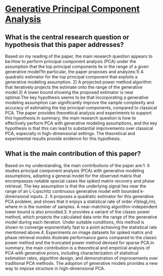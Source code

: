 # [Generative Principal Component Analysis](https://arxiv.org/abs/2203.09693)

## What is the central research question or hypothesis that this paper addresses?

Based on my reading of the paper, the main research question appears to be:How to perform principal component analysis (PCA) under the assumption that the top principal components lie in the range of a given generative model?In particular, the paper proposes and analyzes:1) A quadratic estimator for the top principal component that exploits a generative modeling assumption. 2) A projected power method algorithm that iteratively projects the estimate onto the range of the generative model.3) A lower bound showing the proposed estimator is near optimal.The key hypothesis seems to be that incorporating a generative modeling assumption can significantly improve the sample complexity and accuracy of estimating the top principal components, compared to classical PCA. The paper provides theoretical analysis and experiments to support this hypothesis.In summary, the main research question is how to effectively perform PCA with generative modeling assumptions, and the key hypothesis is that this can lead to substantial improvements over classical PCA, especially in high-dimensional settings. The theoretical and experimental results provide evidence for this hypothesis.


## What is the main contribution of this paper?

Based on my understanding, the main contributions of the paper are:1. It studies principal component analysis (PCA) with generative modeling assumptions, adopting a general model for the observed matrix that encompasses notable special cases like spiked matrix recovery and phase retrieval. The key assumption is that the underlying signal lies near the range of an L-Lipschitz continuous generative model with bounded k-dimensional inputs. 2. It proposes a quadratic estimator for this generative PCA problem, and shows that it enjoys a statistical rate of order √(klogL/m), where m is the number of samples. A near-matching algorithm-independent lower bound is also provided.3. It provides a variant of the classic power method, which projects the calculated data onto the range of the generative model during each iteration. Under suitable conditions, this method is shown to converge exponentially fast to a point achieving the statistical rate mentioned above.4. Experiments on image datasets for spiked matrix and phase retrieval models illustrate performance gains compared to the classic power method and the truncated power method devised for sparse PCA.In summary, the main contribution is a theoretical and empirical analysis of PCA with generative priors, including characterization of statistical estimation rates, algorithm design, and demonstration of improvements over traditional PCA methods. The adoption of generative models provides a new way to impose structure in high-dimensional PCA.
